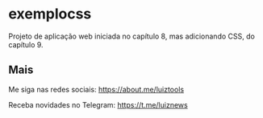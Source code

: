 # exemplocss
Projeto de aplicação web iniciada no capítulo 8, mas adicionando CSS, do capítulo 9.

## Mais

Me siga nas redes sociais: https://about.me/luiztools

Receba novidades no Telegram: https://t.me/luiznews